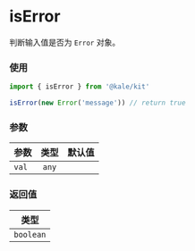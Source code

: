 # isError

判断输入值是否为 `Error` 对象。

### 使用

```ts
import { isError } from '@kale/kit'

isError(new Error('message')) // return true
```

### 参数

| 参数  | 类型  | 默认值 |
| ----- | :---: | -----: |
| `val` | `any` |        |

### 返回值

|   类型    |
| :-------: |
| `boolean` |
